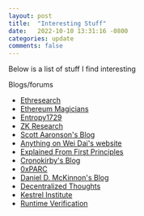 ```yaml
---
layout: post
title:  "Interesting Stuff"
date:   2022-10-10 13:31:16 -0800
categories: update
comments: false
---
```


Below is a list of stuff I find interesting

Blogs/forums
- [Ethresearch](https://ethresear.ch/)
- [Ethereum Magicians](https://ethereum-magicians.org/)
- [Entropy1729](https://www.entropy1729.com/)
- [ZK Research](https://zkresear.ch/)
- [Scott Aaronson's Blog](https://scottaaronson.blog/)
- [Anything on Wei Dai's website](http://www.weidai.com/)
- [Explained From First Principles](https://explained-from-first-principles.com/)
- [Cronokirby's Blog](https://cronokirby.com/)
- [0xPARC](https://0xparc.org/)
- [Daniel D. McKinnon's Blog](https://www.ddmckinnon.com/)
- [Decentralized Thoughts](https://decentralizedthoughts.github.io/start-here/)
- [Kestrel Institute](https://www.kestrel.edu/research/)
- [Runtime Verification](https://research.runtimeverification.com/)


